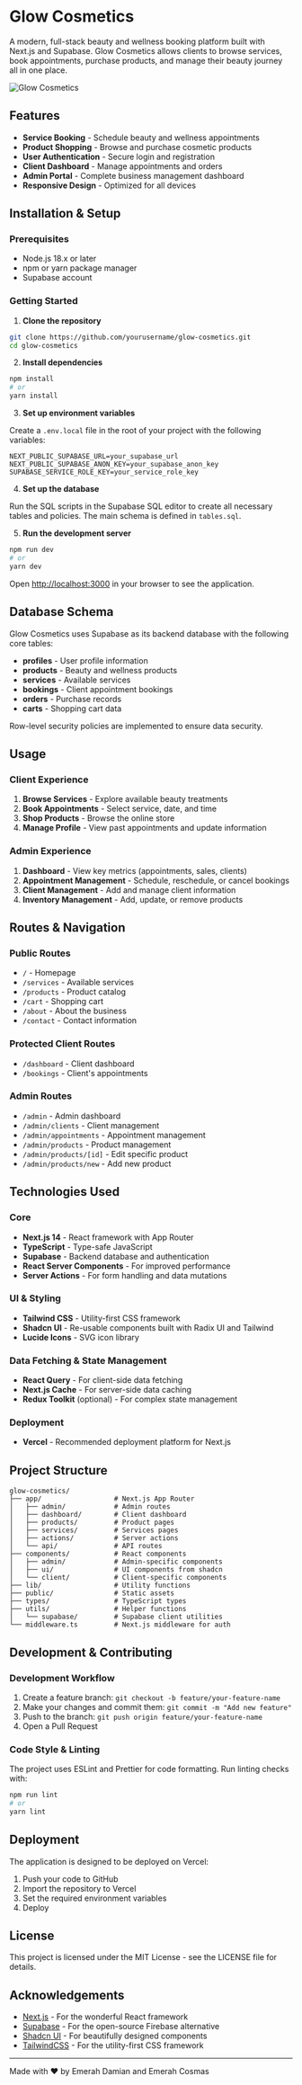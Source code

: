 # Glow Cosmetics

A modern, full-stack beauty and wellness booking platform built with Next.js and Supabase. Glow Cosmetics allows clients to browse services, book appointments, purchase products, and manage their beauty journey all in one place.

![Glow Cosmetics](public/images/logo.png)

## Features

- **Service Booking** - Schedule beauty and wellness appointments
- **Product Shopping** - Browse and purchase cosmetic products
- **User Authentication** - Secure login and registration
- **Client Dashboard** - Manage appointments and orders
- **Admin Portal** - Complete business management dashboard
- **Responsive Design** - Optimized for all devices

## Installation & Setup

### Prerequisites

- Node.js 18.x or later
- npm or yarn package manager
- Supabase account

### Getting Started

1. **Clone the repository**

```bash
git clone https://github.com/yourusername/glow-cosmetics.git
cd glow-cosmetics
```

2. **Install dependencies**

```bash
npm install
# or
yarn install
```

3. **Set up environment variables**

Create a `.env.local` file in the root of your project with the following variables:

```
NEXT_PUBLIC_SUPABASE_URL=your_supabase_url
NEXT_PUBLIC_SUPABASE_ANON_KEY=your_supabase_anon_key
SUPABASE_SERVICE_ROLE_KEY=your_service_role_key
```

4. **Set up the database**

Run the SQL scripts in the Supabase SQL editor to create all necessary tables and policies. The main schema is defined in `tables.sql`.

5. **Run the development server**

```bash
npm run dev
# or
yarn dev
```

Open [http://localhost:3000](http://localhost:3000) in your browser to see the application.

## Database Schema

Glow Cosmetics uses Supabase as its backend database with the following core tables:

- **profiles** - User profile information
- **products** - Beauty and wellness products
- **services** - Available services
- **bookings** - Client appointment bookings
- **orders** - Purchase records
- **carts** - Shopping cart data

Row-level security policies are implemented to ensure data security.

## Usage

### Client Experience

1. **Browse Services** - Explore available beauty treatments
2. **Book Appointments** - Select service, date, and time
3. **Shop Products** - Browse the online store
4. **Manage Profile** - View past appointments and update information

### Admin Experience

1. **Dashboard** - View key metrics (appointments, sales, clients)
2. **Appointment Management** - Schedule, reschedule, or cancel bookings
3. **Client Management** - Add and manage client information
4. **Inventory Management** - Add, update, or remove products

## Routes & Navigation

### Public Routes

- `/` - Homepage
- `/services` - Available services
- `/products` - Product catalog
- `/cart` - Shopping cart
- `/about` - About the business
- `/contact` - Contact information

### Protected Client Routes

- `/dashboard` - Client dashboard
- `/bookings` - Client's appointments

### Admin Routes

- `/admin` - Admin dashboard
- `/admin/clients` - Client management
- `/admin/appointments` - Appointment management
- `/admin/products` - Product management
- `/admin/products/[id]` - Edit specific product
- `/admin/products/new` - Add new product

## Technologies Used

### Core

- **Next.js 14** - React framework with App Router
- **TypeScript** - Type-safe JavaScript
- **Supabase** - Backend database and authentication
- **React Server Components** - For improved performance
- **Server Actions** - For form handling and data mutations

### UI & Styling

- **Tailwind CSS** - Utility-first CSS framework
- **Shadcn UI** - Re-usable components built with Radix UI and Tailwind
- **Lucide Icons** - SVG icon library

### Data Fetching & State Management

- **React Query** - For client-side data fetching
- **Next.js Cache** - For server-side data caching
- **Redux Toolkit** (optional) - For complex state management

### Deployment

- **Vercel** - Recommended deployment platform for Next.js

## Project Structure

```
glow-cosmetics/
├── app/                  # Next.js App Router
│   ├── admin/            # Admin routes
│   ├── dashboard/        # Client dashboard
│   ├── products/         # Product pages
│   ├── services/         # Services pages
│   ├── actions/          # Server actions
│   └── api/              # API routes
├── components/           # React components
│   ├── admin/            # Admin-specific components
│   ├── ui/               # UI components from shadcn
│   └── client/           # Client-specific components
├── lib/                  # Utility functions
├── public/               # Static assets
├── types/                # TypeScript types
├── utils/                # Helper functions
│   └── supabase/         # Supabase client utilities
└── middleware.ts         # Next.js middleware for auth
```

## Development & Contributing

### Development Workflow

1. Create a feature branch: `git checkout -b feature/your-feature-name`
2. Make your changes and commit them: `git commit -m "Add new feature"`
3. Push to the branch: `git push origin feature/your-feature-name`
4. Open a Pull Request

### Code Style & Linting

The project uses ESLint and Prettier for code formatting. Run linting checks with:

```bash
npm run lint
# or
yarn lint
```

## Deployment

The application is designed to be deployed on Vercel:

1. Push your code to GitHub
2. Import the repository to Vercel
3. Set the required environment variables
4. Deploy

## License

This project is licensed under the MIT License - see the LICENSE file for details.

## Acknowledgements

- [Next.js](https://nextjs.org/) - For the wonderful React framework
- [Supabase](https://supabase.io/) - For the open-source Firebase alternative
- [Shadcn UI](https://ui.shadcn.com/) - For beautifully designed components
- [TailwindCSS](https://tailwindcss.com/) - For the utility-first CSS framework

---

Made with ❤️ by Emerah Damian and Emerah Cosmas
